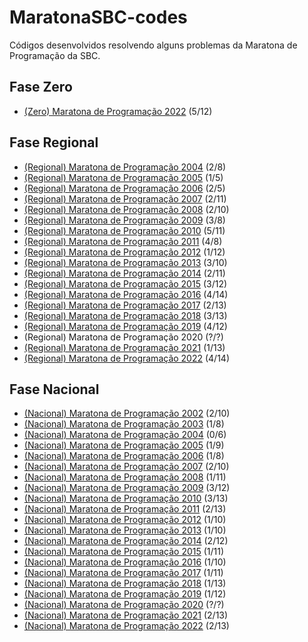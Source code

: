 # MaratonaSBC-codes
Códigos desenvolvidos resolvendo alguns problemas da Maratona de Programação da SBC.

## Fase Zero

- [(Zero) Maratona de Programação 2022](https://github.com/Kenzo-Sugai/MaratonaSBC-codes/tree/main/Zero%20Maratona%20de%20Programa%C3%A7%C3%A3o%202022) (5/12)

## Fase Regional

- [(Regional) Maratona de Programação 2004](https://github.com/Kenzo-Sugai/MaratonaSBC-codes/tree/main/Maratona%20de%20Programação%202004) (2/8)
- [(Regional) Maratona de Programação 2005](https://github.com/Kenzo-Sugai/MaratonaSBC-codes/tree/main/Maratona%20de%20Programação%202005) (1/5)
- [(Regional) Maratona de Programação 2006](https://github.com/Kenzo-Sugai/MaratonaSBC-codes/tree/main/Maratona%20de%20Programação%202006) (2/5)
- [(Regional) Maratona de Programação 2007](https://github.com/Kenzo-Sugai/MaratonaSBC-codes/tree/main/Maratona%20de%20Programação%202007) (2/11)
- [(Regional) Maratona de Programação 2008](https://github.com/Kenzo-Sugai/MaratonaSBC-codes/tree/main/Maratona%20de%20Programação%202008) (2/10)
- [(Regional) Maratona de Programação 2009](https://github.com/Kenzo-Sugai/MaratonaSBC-codes/tree/main/Maratona%20de%20Programação%202009) (3/8)
- [(Regional) Maratona de Programação 2010](https://github.com/Kenzo-Sugai/MaratonaSBC-codes/tree/main/Maratona%20de%20Programação%202010) (5/11)
- [(Regional) Maratona de Programação 2011](https://github.com/Kenzo-Sugai/MaratonaSBC-codes/tree/main/Maratona%20de%20Programação%202011) (4/8)
- [(Regional) Maratona de Programação 2012](https://github.com/Kenzo-Sugai/MaratonaSBC-codes/tree/main/Maratona%20de%20Programação%202012) (1/12)
- [(Regional) Maratona de Programação 2013](https://github.com/Kenzo-Sugai/MaratonaSBC-codes/tree/main/Maratona%20de%20Programação%202013) (3/10)
- [(Regional) Maratona de Programação 2014](https://github.com/Kenzo-Sugai/MaratonaSBC-codes/tree/main/Maratona%20de%20Programação%202014) (2/11)
- [(Regional) Maratona de Programação 2015](https://github.com/Kenzo-Sugai/MaratonaSBC-codes/tree/main/Maratona%20de%20Programação%202015) (3/12)
- [(Regional) Maratona de Programação 2016](https://github.com/Kenzo-Sugai/MaratonaSBC-codes/tree/main/Maratona%20de%20Programação%202016) (4/14)
- [(Regional) Maratona de Programação 2017](https://github.com/Kenzo-Sugai/MaratonaSBC-codes/tree/main/Maratona%20de%20Programação%202017) (2/13)
- [(Regional) Maratona de Programação 2018](https://github.com/Kenzo-Sugai/MaratonaSBC-codes/tree/main/Maratona%20de%20Programação%202018) (3/13)
- [(Regional) Maratona de Programação 2019](https://github.com/Kenzo-Sugai/MaratonaSBC-codes/tree/main/Maratona%20de%20Programação%202019) (4/12)
- (Regional) Maratona de Programação 2020 (?/?)
- [(Regional) Maratona de Programação 2021](https://github.com/Kenzo-Sugai/MaratonaSBC-codes/tree/main/Maratona%20de%20Programação%202021) (1/13)
- [(Regional) Maratona de Programação 2022](https://github.com/Kenzo-Sugai/MaratonaSBC-codes/tree/main/Maratona%20de%20Programação%202022) (4/14)

## Fase Nacional

- [(Nacional) Maratona de Programação 2002](https://github.com/Kenzo-Sugai/MaratonaSBC-codes/tree/main/Nacional%20Maratona%20de%20Programa%C3%A7%C3%A3o%202002) (2/10)
- [(Nacional) Maratona de Programação 2003](https://github.com/Kenzo-Sugai/MaratonaSBC-codes/tree/main/Nacional%20Maratona%20de%20Programa%C3%A7%C3%A3o%202003) (1/8)
- [(Nacional) Maratona de Programação 2004](https://github.com/Kenzo-Sugai/MaratonaSBC-codes/tree/main/Nacional%20Maratona%20de%20Programa%C3%A7%C3%A3o%202004) (0/6)
- [(Nacional) Maratona de Programação 2005](https://github.com/Kenzo-Sugai/MaratonaSBC-codes/tree/main/Nacional%20Maratona%20de%20Programa%C3%A7%C3%A3o%202005) (1/9)
- [(Nacional) Maratona de Programação 2006](https://github.com/Kenzo-Sugai/MaratonaSBC-codes/tree/main/Nacional%20Maratona%20de%20Programa%C3%A7%C3%A3o%202006) (1/8)
- [(Nacional) Maratona de Programação 2007](https://github.com/Kenzo-Sugai/MaratonaSBC-codes/tree/main/Nacional%20Maratona%20de%20Programa%C3%A7%C3%A3o%202007) (2/10)
- [(Nacional) Maratona de Programação 2008](https://github.com/Kenzo-Sugai/MaratonaSBC-codes/tree/main/Nacional%20Maratona%20de%20Programa%C3%A7%C3%A3o%202008) (1/11)
- [(Nacional) Maratona de Programação 2009](https://github.com/Kenzo-Sugai/MaratonaSBC-codes/tree/main/Nacional%20Maratona%20de%20Programa%C3%A7%C3%A3o%202009) (3/12)
- [(Nacional) Maratona de Programação 2010](https://github.com/Kenzo-Sugai/MaratonaSBC-codes/tree/main/Nacional%20Maratona%20de%20Programa%C3%A7%C3%A3o%202010) (3/13)
- [(Nacional) Maratona de Programação 2011](https://github.com/Kenzo-Sugai/MaratonaSBC-codes/tree/main/Nacional%20Maratona%20de%20Programa%C3%A7%C3%A3o%202011) (2/13)
- [(Nacional) Maratona de Programação 2012](https://github.com/Kenzo-Sugai/MaratonaSBC-codes/tree/main/Nacional%20Maratona%20de%20Programa%C3%A7%C3%A3o%202012) (1/10)
- [(Nacional) Maratona de Programação 2013](https://github.com/Kenzo-Sugai/MaratonaSBC-codes/tree/main/Nacional%20Maratona%20de%20Programa%C3%A7%C3%A3o%202013) (1/10)
- [(Nacional) Maratona de Programação 2014](https://github.com/Kenzo-Sugai/MaratonaSBC-codes/tree/main/Nacional%20Maratona%20de%20Programa%C3%A7%C3%A3o%202014) (2/12)
- [(Nacional) Maratona de Programação 2015](https://github.com/Kenzo-Sugai/MaratonaSBC-codes/tree/main/Nacional%20Maratona%20de%20Programa%C3%A7%C3%A3o%202015) (1/11)
- [(Nacional) Maratona de Programação 2016](https://github.com/Kenzo-Sugai/MaratonaSBC-codes/tree/main/Nacional%20Maratona%20de%20Programa%C3%A7%C3%A3o%202016) (1/10)
- [(Nacional) Maratona de Programação 2017](https://github.com/Kenzo-Sugai/MaratonaSBC-codes/tree/main/Nacional%20Maratona%20de%20Programa%C3%A7%C3%A3o%202017) (1/11)
- [(Nacional) Maratona de Programação 2018](https://github.com/Kenzo-Sugai/MaratonaSBC-codes/tree/main/Nacional%20Maratona%20de%20Programa%C3%A7%C3%A3o%202018) (1/13)
- [(Nacional) Maratona de Programação 2019](https://github.com/Kenzo-Sugai/MaratonaSBC-codes/tree/main/Nacional%20Maratona%20de%20Programa%C3%A7%C3%A3o%202019) (1/12)
- [(Nacional) Maratona de Programação 2020](https://github.com/Kenzo-Sugai/MaratonaSBC-codes/tree/main/Nacional%20Maratona%20de%20Programa%C3%A7%C3%A3o%202020) (?/?)
- [(Nacional) Maratona de Programação 2021](https://github.com/Kenzo-Sugai/MaratonaSBC-codes/tree/main/Nacional%20Maratona%20de%20Programa%C3%A7%C3%A3o%202021) (2/13)
- [(Nacional) Maratona de Programação 2022](https://github.com/Kenzo-Sugai/MaratonaSBC-codes/tree/main/Nacional%20Maratona%20de%20Programa%C3%A7%C3%A3o%202022) (2/13)
